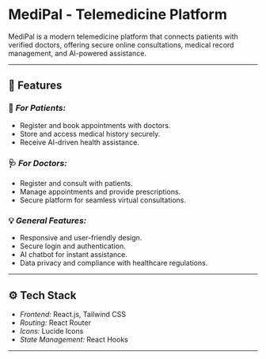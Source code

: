 # MediPal - Telemedicine Platform  

MediPal is a modern telemedicine platform that connects patients with verified doctors, offering secure online consultations, medical record management, and AI-powered assistance.  

---

## 🚀 Features  

### 🏥 *For Patients:*  
- Register and book appointments with doctors.  
- Store and access medical history securely.  
- Receive AI-driven health assistance.  

### 🩺 *For Doctors:*  
- Register and consult with patients.  
- Manage appointments and provide prescriptions.  
- Secure platform for seamless virtual consultations.  

### 💡 *General Features:*  
- Responsive and user-friendly design.  
- Secure login and authentication.  
- AI chatbot for instant assistance.  
- Data privacy and compliance with healthcare regulations.  

---

## ⚙ Tech Stack  

- *Frontend:* React.js, Tailwind CSS  
- *Routing:* React Router  
- *Icons:* Lucide Icons  
- *State Management:* React Hooks  

---
